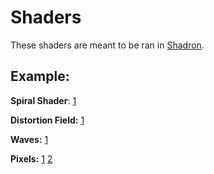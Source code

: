 # Shaders

These shaders are meant to be ran in [Shadron](https://www.arteryengine.com/shadron/).

## Example:

**Spiral Shader**: [1](http://i.imgur.com/hMILNvu.gifv)

**Distortion Field:** [1](https://gfycat.com/UnsungGraveCommabutterfly)

**Waves:** [1](https://gfycat.com/ShadyAgedGonolek)

**Pixels:** [1](https://gfycat.com/IdioticImprobableDarwinsfox) [2](https://gfycat.com/WelcomeImpressionableIbadanmalimbe)
